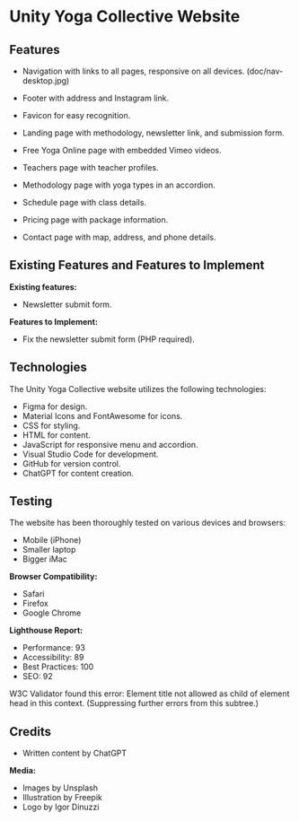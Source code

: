 # Unity Yoga Collective Website

## Features

- Navigation with links to all pages, responsive on all devices.
  (doc/nav-desktop.jpg)
  
- Footer with address and Instagram link.
- Favicon for easy recognition.
- Landing page with methodology, newsletter link, and submission form.
- Free Yoga Online page with embedded Vimeo videos.
- Teachers page with teacher profiles.
- Methodology page with yoga types in an accordion.
- Schedule page with class details.
- Pricing page with package information.
- Contact page with map, address, and phone details.

## Existing Features and Features to Implement

**Existing features:**

- Newsletter submit form.

**Features to Implement:**

- Fix the newsletter submit form (PHP required).

## Technologies

The Unity Yoga Collective website utilizes the following technologies:

- Figma for design.
- Material Icons and FontAwesome for icons.
- CSS for styling.
- HTML for content.
- JavaScript for responsive menu and accordion.
- Visual Studio Code for development.
- GitHub for version control.
- ChatGPT for content creation.

## Testing

The website has been thoroughly tested on various devices and browsers:

- Mobile (iPhone)
- Smaller laptop
- Bigger iMac

**Browser Compatibility:**

- Safari
- Firefox
- Google Chrome

**Lighthouse Report:**

- Performance: 93
- Accessibility: 89
- Best Practices: 100
- SEO: 92

W3C Validator found this error: Element title not allowed as child of element head in this context. (Suppressing further errors from this subtree.)

## Credits

- Written content by ChatGPT

**Media:**

- Images by Unsplash
- Illustration by Freepik
- Logo by Igor Dinuzzi
